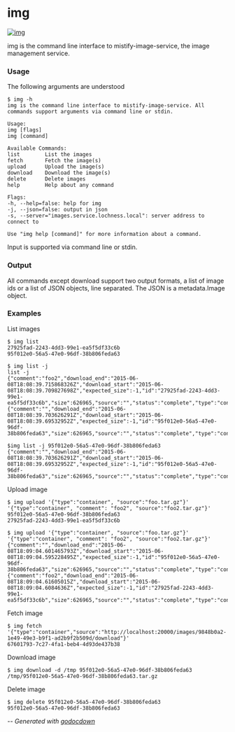 # img

[![img](https://godoc.org/github.com/mistifyio/lochness/cmd/img?status.png)](https://godoc.org/github.com/mistifyio/lochness/cmd/img)

img is the command line interface to mistify-image-service, the image management
service.


### Usage

The following arguments are understood

    $ img -h
    img is the command line interface to mistify-image-service. All commands support arguments via command line or stdin.

    Usage:
    img [flags]
    img [command]

    Available Commands:
    list        List the images
    fetch       Fetch the image(s)
    upload      Upload the image(s)
    download    Download the image(s)
    delete      Delete images
    help        Help about any command

    Flags:
    -h, --help=false: help for img
    -j, --json=false: output in json
    -s, --server="images.service.lochness.local": server address to connect to

    Use "img help [command]" for more information about a command.

Input is supported via command line or stdin.


### Output

All commands except download support two output formats, a list of image ids or
a list of JSON objects, line separated. The JSON is a metadata.Image object.


### Examples

List images

    $ img list
    27925fad-2243-4dd3-99e1-ea5f5df33c6b
    95f012e0-56a5-47e0-96df-38b806feda63

    $ img list -j
    list -j
    {"comment":"foo2","download_end":"2015-06-08T18:08:39.715868326Z","download_start":"2015-06-08T18:08:39.709827698Z","expected_size":-1,"id":"27925fad-2243-4dd3-99e1-ea5f5df33c6b","size":626965,"source":"","status":"complete","type":"container"}
    {"comment":"","download_end":"2015-06-08T18:08:39.703626291Z","download_start":"2015-06-08T18:08:39.69532952Z","expected_size":-1,"id":"95f012e0-56a5-47e0-96df-38b806feda63","size":626965,"source":"","status":"complete","type":"container"}

    $img list -j 95f012e0-56a5-47e0-96df-38b806feda63
    {"comment":"","download_end":"2015-06-08T18:08:39.703626291Z","download_start":"2015-06-08T18:08:39.69532952Z","expected_size":-1,"id":"95f012e0-56a5-47e0-96df-38b806feda63","size":626965,"source":"","status":"complete","type":"container"}

Upload image

    $ img upload '{"type":"container", "source":"foo.tar.gz"}' '{"type":"container", "comment": "foo2", "source":"foo2.tar.gz"}'
    95f012e0-56a5-47e0-96df-38b806feda63
    27925fad-2243-4dd3-99e1-ea5f5df33c6b

    $ img upload '{"type":"container", "source":"foo.tar.gz"}' '{"type":"container", "comment": "foo2", "source":"foo2.tar.gz"}'
    {"comment":"","download_end":"2015-06-08T18:09:04.601465793Z","download_start":"2015-06-08T18:09:04.595228495Z","expected_size":-1,"id":"95f012e0-56a5-47e0-96df-38b806feda63","size":626965,"source":"","status":"complete","type":"container"}
    {"comment":"foo2","download_end":"2015-06-08T18:09:04.61605015Z","download_start":"2015-06-08T18:09:04.6084636Z","expected_size":-1,"id":"27925fad-2243-4dd3-99e1-ea5f5df33c6b","size":626965,"source":"","status":"complete","type":"container"}

Fetch image

    $ img fetch '{"type":"container","source":"http://localhost:20000/images/9848b0a2-1e49-49e3-b9f1-ad2b9f2b509d/download"}'
    67601793-7c27-4fa1-beb4-4d93de437b38

Download image

    $ img download -d /tmp 95f012e0-56a5-47e0-96df-38b806feda63
    /tmp/95f012e0-56a5-47e0-96df-38b806feda63.tar.gz

Delete image

    $ img delete 95f012e0-56a5-47e0-96df-38b806feda63
    95f012e0-56a5-47e0-96df-38b806feda63


--
*Generated with [godocdown](https://github.com/robertkrimen/godocdown)*
